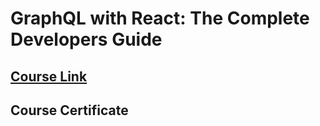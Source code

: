 # GraphQL with React: The Complete Developers Guide

## [Course Link](https://www.udemy.com/course/graphql-with-react-course/)

## Course Certificate
